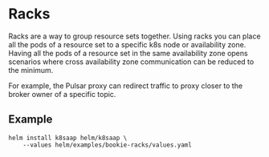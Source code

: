 # Racks

Racks are a way to group resource sets together.
Using racks you can place all the pods of a resource set to a specific k8s node or availability zone.
Having all the pods of a resource set in the same availability zone opens scenarios where cross availability zone communication can be reduced to the minimum.

For example, the Pulsar proxy can redirect traffic to proxy closer to the broker owner of a specific topic.


## Example

```
helm install k8saap helm/k8saap \
    --values helm/examples/bookie-racks/values.yaml 
```